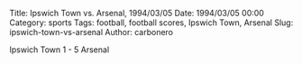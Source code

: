 Title: Ipswich Town vs. Arsenal, 1994/03/05
Date: 1994/03/05 00:00
Category: sports
Tags: football, football scores, Ipswich Town, Arsenal
Slug: ipswich-town-vs-arsenal
Author: carbonero


Ipswich Town 1 - 5 Arsenal
